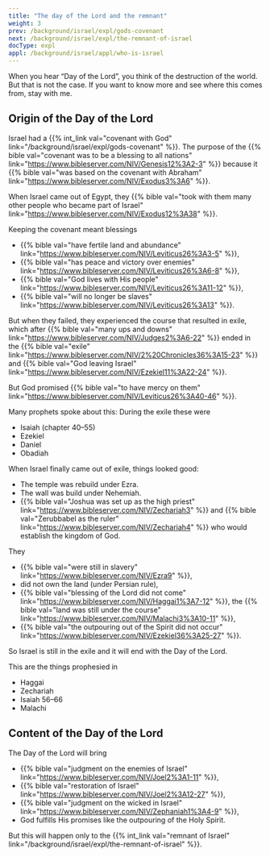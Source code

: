 ```yaml
---
title: "The day of the Lord and the remnant"
weight: 3
prev: /background/israel/expl/gods-covenant
next: /background/israel/expl/the-remnant-of-israel
docType: expl
appl: /background/israel/appl/who-is-israel
---
```


When you hear “Day of the Lord”, you think of the destruction of the world. But that is not the case. If you want to know more and see where this comes from, stay with me.

## Origin of the Day of the Lord

<a name="674e"></a>
Israel had a {{% int_link val="covenant with God" link="/background/israel/expl/gods-covenant" %}}. The purpose of the {{% bible val="covenant was to be a blessing to all nations" link="https://www.bibleserver.com/NIV/Genesis12%3A2-3" %}} because it {{% bible val="was based on the covenant with Abraham" link="https://www.bibleserver.com/NIV/Exodus3%3A6" %}}.

When Israel came out of Egypt, they {{% bible val="took with them many other people who became part of Israel" link="https://www.bibleserver.com/NIV/Exodus12%3A38" %}}.

Keeping the covenant meant blessings

- {{% bible val="have fertile land and abundance" link="https://www.bibleserver.com/NIV/Leviticus26%3A3-5" %}},
- {{% bible val="has peace and victory over enemies" link="https://www.bibleserver.com/NIV/Leviticus26%3A6-8" %}},
- {{% bible val="God lives with His people" link="https://www.bibleserver.com/NIV/Leviticus26%3A11-12" %}},
- {{% bible val="will no longer be slaves" link="https://www.bibleserver.com/NIV/Leviticus26%3A13" %}}.

But when they failed, they experienced the course that resulted in exile, which after {{% bible val="many ups and downs" link="https://www.bibleserver.com/NIV/Judges2%3A6-22" %}} ended in the {{% bible val="exile" link="https://www.bibleserver.com/NIV/2%20Chronicles36%3A15-23" %}} and {{% bible val="God leaving Israel" link="https://www.bibleserver.com/NIV/Ezekiel11%3A22-24" %}}.

But God promised {{% bible val="to have mercy on them" link="https://www.bibleserver.com/NIV/Leviticus26%3A40-46" %}}.

Many prophets spoke about this: During the exile these were

- Isaiah (chapter 40–55)
- Ezekiel
- Daniel
- Obadiah

When Israel finally came out of exile, things looked good:

- The temple was rebuild under Ezra.
- The wall was build under Nehemiah.
- {{% bible val="Joshua was set up as the high priest" link="https://www.bibleserver.com/NIV/Zechariah3" %}} and {{% bible val="Zerubbabel as the ruler" link="https://www.bibleserver.com/NIV/Zechariah4" %}} who would establish the kingdom of God.

They

- {{% bible val="were still in slavery" link="https://www.bibleserver.com/NIV/Ezra9" %}},
- did not own the land (under Persian rule),
- {{% bible val="blessing of the Lord did not come" link="https://www.bibleserver.com/NIV/Haggai1%3A7-12" %}}, the {{% bible val="land was still under the course" link="https://www.bibleserver.com/NIV/Malachi3%3A10-11" %}},
- {{% bible val="the outpouring out of the Spirit did not occur" link="https://www.bibleserver.com/NIV/Ezekiel36%3A25-27" %}}.

So Israel is still in the exile and it will end with the Day of the Lord.

This are the things prophesied in

- Haggai
- Zechariah
- Isaiah 56–66
- Malachi

## Content of the Day of the Lord

<a name="1d83"></a>
The Day of the Lord will bring

- {{% bible val="judgment on the enemies of Israel" link="https://www.bibleserver.com/NIV/Joel2%3A1-11" %}},
- {{% bible val="restoration of Israel" link="https://www.bibleserver.com/NIV/Joel2%3A12-27" %}},
- {{% bible val="judgment on the wicked in Israel" link="https://www.bibleserver.com/NIV/Zephaniah1%3A4-9" %}},
- God fulfills His promises like the outpouring of the Holy Spirit.

But this will happen only to the {{% int_link val="remnant of Israel" link="/background/israel/expl/the-remnant-of-israel" %}}.

